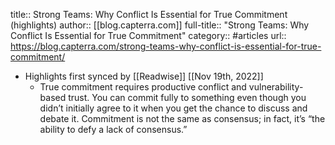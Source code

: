 title:: Strong Teams: Why Conflict Is Essential for True Commitment (highlights)
author:: [[blog.capterra.com]]
full-title:: "Strong Teams: Why Conflict Is Essential for True Commitment"
category:: #articles
url:: https://blog.capterra.com/strong-teams-why-conflict-is-essential-for-true-commitment/

- Highlights first synced by [[Readwise]] [[Nov 19th, 2022]]
	- True commitment requires productive conflict and vulnerability-based trust.
	  You can commit fully to something even though you didn’t initially agree to it when you get the chance to discuss and debate it.
	  Commitment is not the same as consensus; in fact, it’s “the ability to defy a lack of consensus.”